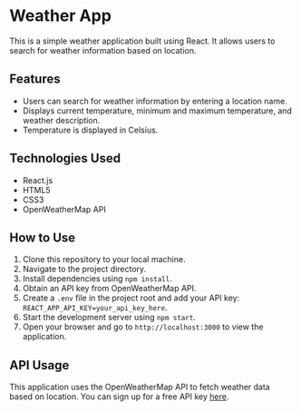 # Weather App

This is a simple weather application built using React. It allows users to search for weather information based on location.

## Features

- Users can search for weather information by entering a location name.
- Displays current temperature, minimum and maximum temperature, and weather description.
- Temperature is displayed in Celsius.

## Technologies Used

- React.js
- HTML5
- CSS3
- OpenWeatherMap API

## How to Use

1. Clone this repository to your local machine.
2. Navigate to the project directory.
3. Install dependencies using `npm install`.
4. Obtain an API key from OpenWeatherMap API.
5. Create a `.env` file in the project root and add your API key: `REACT_APP_API_KEY=your_api_key_here`.
6. Start the development server using `npm start`.
7. Open your browser and go to `http://localhost:3000` to view the application.

## API Usage

This application uses the OpenWeatherMap API to fetch weather data based on location. You can sign up for a free API key [here](https://openweathermap.org/api).
